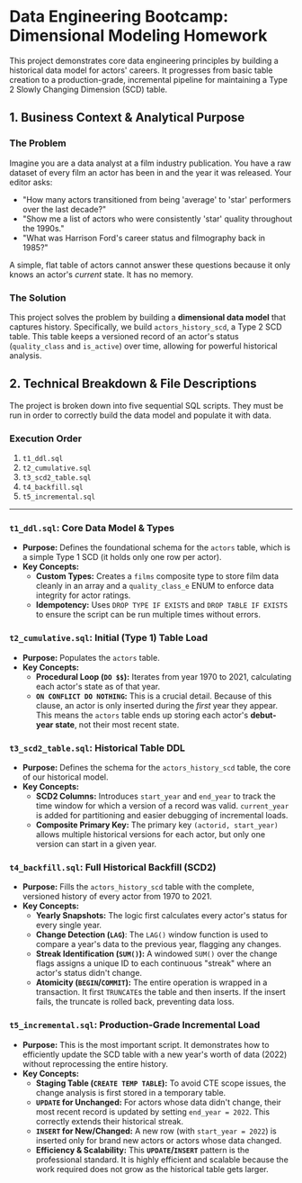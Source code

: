 # Data Engineering Bootcamp: Dimensional Modeling Homework

This project demonstrates core data engineering principles by building a historical data model for actors' careers. It progresses from basic table creation to a production-grade, incremental pipeline for maintaining a Type 2 Slowly Changing Dimension (SCD) table.

## 1. Business Context & Analytical Purpose

### The Problem
Imagine you are a data analyst at a film industry publication. You have a raw dataset of every film an actor has been in and the year it was released. Your editor asks:

*   "How many actors transitioned from being 'average' to 'star' performers over the last decade?"
*   "Show me a list of actors who were consistently 'star' quality throughout the 1990s."
*   "What was Harrison Ford's career status and filmography back in 1985?"

A simple, flat table of actors cannot answer these questions because it only knows an actor's *current* state. It has no memory.

### The Solution
This project solves the problem by building a **dimensional data model** that captures history. Specifically, we build `actors_history_scd`, a Type 2 SCD table. This table keeps a versioned record of an actor's status (`quality_class` and `is_active`) over time, allowing for powerful historical analysis.

## 2. Technical Breakdown & File Descriptions

The project is broken down into five sequential SQL scripts. They must be run in order to correctly build the data model and populate it with data.

### Execution Order

1.  `t1_ddl.sql`
2.  `t2_cumulative.sql`
3.  `t3_scd2_table.sql`
4.  `t4_backfill.sql`
5.  `t5_incremental.sql`

---

### `t1_ddl.sql`: Core Data Model & Types

*   **Purpose:** Defines the foundational schema for the `actors` table, which is a simple Type 1 SCD (it holds only one row per actor).
*   **Key Concepts:**
    *   **Custom Types:** Creates a `films` composite type to store film data cleanly in an array and a `quality_class_e` ENUM to enforce data integrity for actor ratings.
    *   **Idempotency:** Uses `DROP TYPE IF EXISTS` and `DROP TABLE IF EXISTS` to ensure the script can be run multiple times without errors.

### `t2_cumulative.sql`: Initial (Type 1) Table Load

*   **Purpose:** Populates the `actors` table.
*   **Key Concepts:**
    *   **Procedural Loop (`DO $$`):** Iterates from year 1970 to 2021, calculating each actor's state as of that year.
    *   **`ON CONFLICT DO NOTHING`:** This is a crucial detail. Because of this clause, an actor is only inserted during the *first* year they appear. This means the `actors` table ends up storing each actor's **debut-year state**, not their most recent state.

### `t3_scd2_table.sql`: Historical Table DDL

*   **Purpose:** Defines the schema for the `actors_history_scd` table, the core of our historical model.
*   **Key Concepts:**
    *   **SCD2 Columns:** Introduces `start_year` and `end_year` to track the time window for which a version of a record was valid. `current_year` is added for partitioning and easier debugging of incremental loads.
    *   **Composite Primary Key:** The primary key `(actorid, start_year)` allows multiple historical versions for each actor, but only one version can start in a given year.

### `t4_backfill.sql`: Full Historical Backfill (SCD2)

*   **Purpose:** Fills the `actors_history_scd` table with the complete, versioned history of every actor from 1970 to 2021.
*   **Key Concepts:**
    *   **Yearly Snapshots:** The logic first calculates every actor's status for every single year.
    *   **Change Detection (`LAG`)**: The `LAG()` window function is used to compare a year's data to the previous year, flagging any changes.
    *   **Streak Identification (`SUM()`):** A windowed `SUM()` over the change flags assigns a unique ID to each continuous "streak" where an actor's status didn't change.
    *   **Atomicity (`BEGIN`/`COMMIT`):** The entire operation is wrapped in a transaction. It first `TRUNCATE`s the table and then inserts. If the insert fails, the truncate is rolled back, preventing data loss.

### `t5_incremental.sql`: Production-Grade Incremental Load

*   **Purpose:** This is the most important script. It demonstrates how to efficiently update the SCD table with a new year's worth of data (2022) without reprocessing the entire history.
*   **Key Concepts:**
    *   **Staging Table (`CREATE TEMP TABLE`):** To avoid CTE scope issues, the change analysis is first stored in a temporary table.
    *   **`UPDATE` for Unchanged:** For actors whose data didn't change, their most recent record is updated by setting `end_year = 2022`. This correctly extends their historical streak.
    *   **`INSERT` for New/Changed:** A new row (with `start_year = 2022`) is inserted only for brand new actors or actors whose data changed.
    *   **Efficiency & Scalability:** This **`UPDATE`/`INSERT`** pattern is the professional standard. It is highly efficient and scalable because the work required does not grow as the historical table gets larger.
